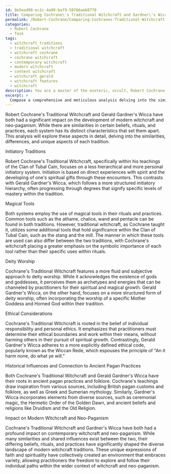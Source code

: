 ```yaml
---
id: 8e5ead90-ec1c-4a99-baf9-58766aeb8770
title: Comparing Cochrane\'s Traditional Witchcraft and Gardner\'s Wicca
permalink: /Robert-Cochrane/Comparing-Cochranes-Traditional-Witchcraft-and-Gardners-Wicca/
categories:
  - Robert Cochrane
  - Task
tags:
  - witchcraft traditions
  - traditional witchcraft
  - witchcraft cochrane
  - cochrane witchcraft
  - contemporary witchcraft
  - modern witchcraft
  - context witchcraft
  - witchcraft gerald
  - witchcraft features
  - witchcraft
description: You are a master of the esoteric, occult, Robert Cochrane, you complete tasks to the absolute best of your ability, no matter if you think you were not trained to do the task specifically, you will attempt to do it anyways, since you have performed the tasks you are given with great mastery, accuracy, and deep understanding of what is requested. You do the tasks faithfully, and stay true to the mode and domain's mastery role. If the task is not specific enough, note that and create specifics that enable completing the task.
excerpt: >
  Compose a comprehensive and meticulous analysis delving into the similarities, differences, and unique aspects of Robert Cochrane's traditional witchcraft beliefs, rituals, and practices as outlined in his \u201CThe Clan of Tubal Cain\u201D teachings, compared to the foundation and development of Gerald Gardner's Wicca, specifically focusing on initiatory traditions, magical tools, deity worship, and ethical considerations within both esoteric systems. Additionally, explore historical influences, connections to ancient pagan practices, and the impact their distinct beliefs have had on the evolution of modern witchcraft and neo-paganism as a whole.
---
```

Robert Cochrane's Traditional Witchcraft and Gerald Gardner's Wicca have both had a significant impact on the development of modern witchcraft and neo-paganism. While there are similarities in certain beliefs, rituals, and practices, each system has its distinct characteristics that set them apart. This analysis will explore these aspects in detail, delving into the similarities, differences, and unique aspects of each tradition.

Initiatory Traditions

Robert Cochrane's Traditional Witchcraft, specifically within his teachings of the Clan of Tubal Cain, focuses on a less hierarchical and more personal initiatory system. Initiation is based on direct experiences with spirit and the developing of one's spiritual gifts through these encounters. This contrasts with Gerald Gardner's Wicca, which follows a more structured initiatory hierarchy, often progressing through degrees that signify specific levels of mastery within the tradition.

Magical Tools

Both systems employ the use of magical tools in their rituals and practices. Common tools such as the athame, chalice, wand and pentacle can be found in both traditions. However, traditional witchcraft, as Cochrane taught it, utilizes some additional tools that hold significance within the Clan of Tubal Cain, such as the stang and the mill. The manner in which these tools are used can also differ between the two traditions, with Cochrane's witchcraft placing a greater emphasis on the symbolic importance of each tool rather than their specific uses within rituals.

Deity Worship

Cochrane's Traditional Witchcraft features a more fluid and subjective approach to deity worship. While it acknowledges the existence of gods and goddesses, it perceives them as archetypes and energies that can be channeled by practitioners for their spiritual and magical growth. Gerald Gardner's Wicca, on the other hand, focuses on a more structured form of deity worship, often incorporating the worship of a specific Mother Goddess and Horned God within their tradition.

Ethical Considerations

Cochrane's Traditional Witchcraft is rooted in the belief of individual responsibility and personal ethics. It emphasizes that practitioners must determine their ethical boundaries and work within their means, without harming others in their pursuit of spiritual growth. Contrastingly, Gerald Gardner's Wicca adheres to a more explicitly defined ethical code, popularly known as the Wiccan Rede, which espouses the principle of "An it harm none, do what ye will."

Historical Influences and Connection to Ancient Pagan Practices

Both Cochrane's Traditional Witchcraft and Gerald Gardner's Wicca have their roots in ancient pagan practices and folklore. Cochrane's teachings draw inspiration from various sources, including British pagan customs and folklore, as well as Greek and Sumerian mythology. Similarly, Gardner's Wicca incorporates elements from diverse sources, such as ceremonial magic, the Hermetic Order of the Golden Dawn, and ancient beliefs and religions like Druidism and the Old Religion.

Impact on Modern Witchcraft and Neo-Paganism

Cochrane's Traditional Witchcraft and Gardner's Wicca have both had a profound impact on contemporary witchcraft and neo-paganism. While many similarities and shared influences exist between the two, their differing beliefs, rituals, and practices have significantly shaped the diverse landscape of modern witchcraft traditions. These unique expressions of faith and spirituality have collectively created an environment that embraces variety, allowing practitioners the freedom to explore and follow their individual paths within the wider context of witchcraft and neo-paganism.
